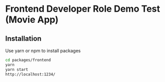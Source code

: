 # Frontend Developer Role Demo Test (Movie App)

## Installation

Use yarn or npm to install packages

```bash
cd packages/frontend
yarn
yarn start
http://localhost:1234/
```
